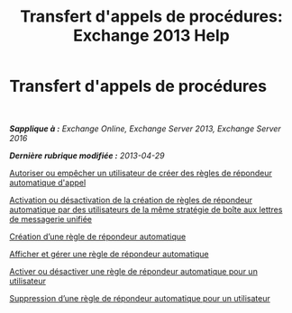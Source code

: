﻿---
title: "Transfert d'appels de procédures: Exchange 2013 Help"
TOCTitle: Transfert d'appels de procédures
ms:assetid: a19cf331-4a83-4d8e-909e-9330911c7fa2
ms:mtpsurl: https://technet.microsoft.com/fr-fr/library/JJ863115(v=EXCHG.150)
ms:contentKeyID: 50555451
ms.date: 05/23/2018
mtps_version: v=EXCHG.150
ms.translationtype: MT
---

# Transfert d'appels de procédures

 

_**Sapplique à :** Exchange Online, Exchange Server 2013, Exchange Server 2016_

_**Dernière rubrique modifiée :** 2013-04-29_

[Autoriser ou empêcher un utilisateur de créer des règles de répondeur automatique d'appel](allow-or-prevent-a-user-from-creating-call-answering-rules-exchange-2013-help.md)

[Activation ou désactivation de la création de règles de répondeur automatique par des utilisateurs de la même stratégie de boîte aux lettres de messagerie unifiée](allow-or-prevent-users-in-the-same-um-mailbox-policy-from-creating-call-answering-rules-exchange-2013-help.md)

[Création d’une règle de répondeur automatique](create-a-call-answering-rule-exchange-2013-help.md)

[Afficher et gérer une règle de répondeur automatique](view-and-manage-a-call-answering-rule-exchange-2013-help.md)

[Activer ou désactiver une règle de répondeur automatique pour un utilisateur](enable-or-disable-a-call-answering-rule-for-a-user-exchange-2013-help.md)

[Suppression d’une règle de répondeur automatique pour un utilisateur](remove-a-call-answering-rule-for-a-user-exchange-2013-help.md)

